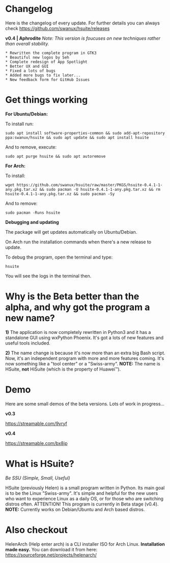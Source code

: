 # Changelog
Here is the changelog of every update. For further details you can always check https://github.com/swanux/hsuite/releases

**v0.4 | Aphrodite**
*Note: This version is foucuses on new techniques rather than overall stability.*

    * Rewritten the complete program in GTK3
    * Beautiful new logos by Seh
    * Complete redesign of App Spotlight
    * Better UX and GUI
    * Fixed a lots of bugs
    * Added more bugs to fix later...
    * New feedback form for GitHub Issues

# Get things working

**For Ubuntu/Debian:**

To install run:

    sudo apt install software-properties-common && sudo add-apt-repository ppa:swanux/hsuite && sudo apt update && sudo apt install hsuite
    
And to remove, execute:

    sudo apt purge hsuite && sudo apt autoremove
    
**For Arch:**

To install:

    wget https://github.com/swanux/hsuite/raw/master/PKGS/hsuite-0.4.1-1-any.pkg.tar.xz && sudo pacman -U hsuite-0.4.1-1-any.pkg.tar.xz && rm hsuite-0.4.1-1-any.pkg.tar.xz && sudo pacman -Sy
    
And to remove:

    sudo pacman -Runs hsuite
    
**Debugging and updating**

The package will get updates automatically on Ubuntu/Debian.

On Arch run the installation commands when there's a new release to update.

To debug the program, open the terminal and type:

    hsuite
    
You will see the logs in the terminal then.

# Why is the Beta better than the alpha, and why got the program a new name?

**1)** The application is now completely rewritten in Python3 and it has a standalone GUI using wxPython Phoenix. It's got a lots of new features and useful tools included.

**2)** The name change is because it's now more than an extra big Bash script. Now, it's an independent program with more and more features coming. It's now something like a "tool center" or a "Swiss-army". **NOTE:** The name is HSuite, **not** HiSuite (which is the property of Huawei™).

# Demo

Here are some small demos of the beta versions. Lots of work in progress...

**v0.3**

https://streamable.com/9vryf

**v0.4**

https://streamable.com/bx8jp

# What is HSuite?

*Be SSU (Simple, Small, Useful)*

HSuite (previously Helen) is a small program written in Python. Its main goal is to be the Linux "Swiss-army". It's simple and helpful for the new users who want to experience Linux as a daily OS, or for those who are switching distros often. ATTENTION! This program is currently in Beta stage (v0.4). **NOTE:** Currently works on Debian/Ubuntu and Arch based distros.

# Also checkout

HelenArch (Help enter arch) is a CLI installer ISO for Arch Linux. **Installation made easy.**
You can download it from here: https://sourceforge.net/projects/helenarch/
